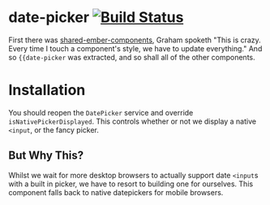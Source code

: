 # date-picker [![Build Status](https://travis-ci.com/PrecisionNutrition/date-picker.svg?token=Y8mfZMTrTcJd8Mz5UCHm&branch=master)](https://travis-ci.com/PrecisionNutrition/date-picker)

First there was [shared-ember-components](https://github.com/PrecisionNutrition/shared-ember-components), Graham spoketh "This is crazy. Every time I touch a component's style, we have to update everything." And so `{{date-picker` was extracted, and so shall all of the other components.

# Installation

You should reopen the `DatePicker` service and override `isNativePickerDisplayed`. This controls whether or not we display a native `<input`, or the fancy picker.

## But Why This?

Whilst we wait for more desktop browsers to actually support date `<input`s with
a built in picker, we have to resort to building one for ourselves. This component
falls back to native datepickers for mobile browsers.
